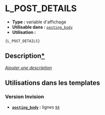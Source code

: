 # L_POST_DETAILS
* __Type :__ variable d'affichage
* __Utilisable dans :__ [`posting_body`](../tpl/posting_body.md#readme)
* __Utilisation :__

```smarty
{L_POST_DETAILS}
```

## Description[*](https://fa-tvars.appspot.com/var/L_POST_DETAILS)
[*Ajouter une description*](https://fa-tvars.appspot.com/var/L_POST_DETAILS)

## Utilisations dans les templates

### Version Invision
* __[`posting_body`](../tpl/posting_body.md#readme) :__ lignes [`94`](../src/invision/posting_body.tpl#L94)

